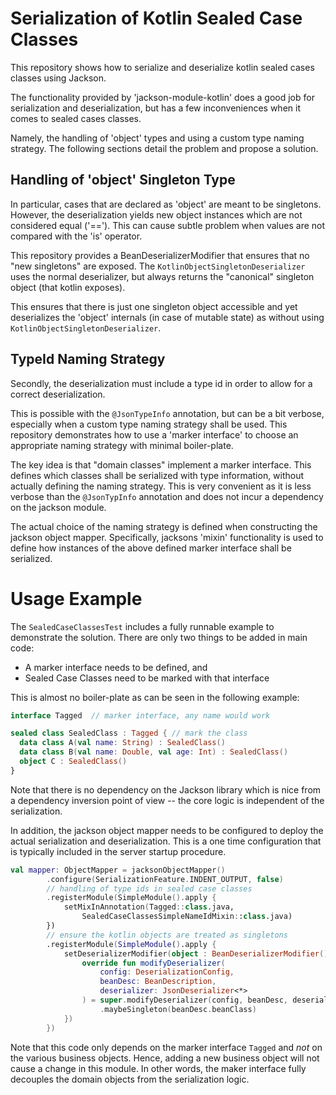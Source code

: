 # Serialization of Kotlin Sealed Case Classes

This repository shows how to serialize and deserialize kotlin sealed cases
classes using Jackson.

The functionality provided by 'jackson-module-kotlin' does a good job for
serialization and deserialization, but has a few inconveniences when it comes
to sealed cases classes.

Namely, the handling of 'object' types and using a custom type naming strategy.
The following sections detail the problem and propose a solution.

## Handling of 'object' Singleton Type

In particular, cases that are declared as 'object' are meant to be singletons.
However, the deserialization yields new object instances which are not
considered equal ('=='). This can cause subtle problem when values are not
compared with the 'is' operator.

This repository provides a BeanDeserializerModifier that ensures that no "new
singletons" are exposed. The `KotlinObjectSingletonDeserializer` uses the
normal deserializer, but always returns the "canonical" singleton object (that
kotlin exposes).

This ensures that there is just one singleton object accessible and yet
deserializes the 'object' internals (in case of mutable state) as without using
`KotlinObjectSingletonDeserializer`.


## TypeId Naming Strategy

Secondly, the deserialization must include a type id in order to allow for a
correct deserialization.

This is possible with the `@JsonTypeInfo` annotation, but can be a bit verbose,
especially when a custom type naming strategy shall be used. This repository
demonstrates how to use a 'marker interface' to choose an appropriate naming
strategy with minimal boiler-plate.

The key idea is that "domain classes" implement a marker interface.  This
defines which classes shall be serialized with type information, without
actually defining the naming strategy. This is very convenient as it is less
verbose than the `@JsonTypInfo` annotation and does not incur a dependency on
the jackson module.

The actual choice of the naming strategy is defined when constructing the
jackson object mapper. Specifically, jacksons 'mixin' functionality is used to
define how instances of the above defined marker interface shall be serialized.

# Usage Example

The `SealedCaseClassesTest` includes a fully runnable example to demonstrate the solution.
There are only two things to be added in main code:
* A marker interface needs to be defined, and
* Sealed Case Classes need to be marked with that interface

This is almost no boiler-plate as can be seen in the following example:

```kotlin
interface Tagged  // marker interface, any name would work

sealed class SealedClass : Tagged { // mark the class
  data class A(val name: String) : SealedClass()
  data class B(val name: Double, val age: Int) : SealedClass()
  object C : SealedClass()
}
```

Note that there is no dependency on the Jackson library which is nice from a
dependency inversion point of view -- the core logic is independent of the
serialization.

In addition, the jackson object mapper needs to be configured to deploy the
actual serialization and deserialization. This is a one time configuration that
is typically included in the server startup procedure.

```kotlin
val mapper: ObjectMapper = jacksonObjectMapper()
        .configure(SerializationFeature.INDENT_OUTPUT, false)
        // handling of type ids in sealed case classes
        .registerModule(SimpleModule().apply {
            setMixInAnnotation(Tagged::class.java,
                SealedCaseClassesSimpleNameIdMixin::class.java)
        })
        // ensure the kotlin objects are treated as singletons
        .registerModule(SimpleModule().apply {
            setDeserializerModifier(object : BeanDeserializerModifier() {
                override fun modifyDeserializer(
                    config: DeserializationConfig,
                    beanDesc: BeanDescription,
                    deserializer: JsonDeserializer<*>
                ) = super.modifyDeserializer(config, beanDesc, deserializer)
                    .maybeSingleton(beanDesc.beanClass)
            })
        })
```

Note that this code only depends on the marker interface `Tagged` and _not_ on
the various business objects.  Hence, adding a new business object will not
cause a change in this module.  In other words, the maker interface fully
decouples the domain objects from the serialization logic.
